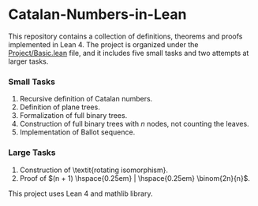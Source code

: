# Catalan-Numbers-in-Lean

This repository contains a collection of definitions, theorems and proofs implemented in Lean 4. The project is organized under the [Project/Basic.lean](Project/Basic.lean) file, and it includes five small tasks and two attempts at larger tasks.

### Small Tasks
1. Recursive definition of Catalan numbers.
2. Definition of plane trees.
3. Formalization of full binary trees.
4. Construction of full binary trees with $n$ nodes, not counting the leaves.
5. Implementation of Ballot sequence.

### Large Tasks
1. Construction of \textit{rotating isomorphism}.
2. Proof of $(n + 1) \hspace{0.25em} | \hspace{0.25em} \binom{2n}{n}$.

This project uses Lean 4 and mathlib library.